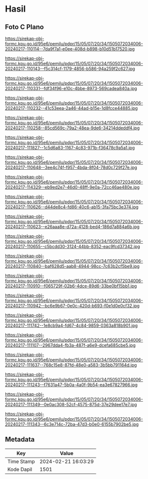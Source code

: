 # Hasil

## Foto C Plano

https://sirekap-obj-formc.kpu.go.id/95e6/pemilu/pdpr/15/05/07/20/34/1505072034006-20240217-110114--7da9f7a1-e0ee-408d-b898-b10d51b17520.jpg

https://sirekap-obj-formc.kpu.go.id/95e6/pemilu/pdpr/15/05/07/20/34/1505072034006-20240217-110143--f5c314cf-1179-4856-b586-94a259f2c627.jpg

https://sirekap-obj-formc.kpu.go.id/95e6/pemilu/pdpr/15/05/07/20/34/1505072034006-20240217-110331--fdf34f96-e10c-4bbe-8973-569cadea840a.jpg

https://sirekap-obj-formc.kpu.go.id/95e6/pemilu/pdpr/15/05/07/20/34/1505072034006-20240217-110232--41c53eea-2a46-44ad-b15e-1d8fcce44885.jpg

https://sirekap-obj-formc.kpu.go.id/95e6/pemilu/pdpr/15/05/07/20/34/1505072034006-20240217-110258--85cd569c-79a2-48ea-9de6-34214ddeddf4.jpg

https://sirekap-obj-formc.kpu.go.id/95e6/pemilu/pdpr/15/05/07/20/34/1505072034006-20240217-111827--1c5d6a83-1167-4c83-971b-f36478c9a5a1.jpg

https://sirekap-obj-formc.kpu.go.id/95e6/pemilu/pdpr/15/05/07/20/34/1505072034006-20240217-110648--3ee4c74f-f957-4bda-8f04-78d0c729f27e.jpg

https://sirekap-obj-formc.kpu.go.id/95e6/pemilu/pdpr/15/05/07/20/34/1505072034006-20240217-114329--eb9ed2e7-46d0-48ff-9e0a-72cc46ae480e.jpg

https://sirekap-obj-formc.kpu.go.id/95e6/pemilu/pdpr/15/05/07/20/34/1505072034006-20240217-110626--d44de8c4-fd86-40c6-ab15-3fa75bc3e374.jpg

https://sirekap-obj-formc.kpu.go.id/95e6/pemilu/pdpr/15/05/07/20/34/1505072034006-20240217-110623--e26aaa8e-d72a-4128-bed4-186d7a884a6b.jpg

https://sirekap-obj-formc.kpu.go.id/95e6/pemilu/pdpr/15/05/07/20/34/1505072034006-20240217-110655--c5bcdd30-3124-44bb-8352-eac9fcd37342.jpg

https://sirekap-obj-formc.kpu.go.id/95e6/pemilu/pdpr/15/05/07/20/34/1505072034006-20240217-110840--baf628d5-aab8-4944-98cc-7c63b2cf5be9.jpg

https://sirekap-obj-formc.kpu.go.id/95e6/pemilu/pdpr/15/05/07/20/34/1505072034006-20240217-110910--f065729f-02b6-4dce-89d6-33be0bf15bb1.jpg

https://sirekap-obj-formc.kpu.go.id/95e6/pemilu/pdpr/15/05/07/20/34/1505072034006-20240217-110942--bc6e9b67-0e0c-420d-b693-f0e1d0e0cf32.jpg

https://sirekap-obj-formc.kpu.go.id/95e6/pemilu/pdpr/15/05/07/20/34/1505072034006-20240217-111742--1e8cb9a4-fd67-4c84-9859-0363a818b901.jpg

https://sirekap-obj-formc.kpu.go.id/95e6/pemilu/pdpr/15/05/07/20/34/1505072034006-20240217-111107--2967dda4-fb3a-487f-a6e9-dcefa685cbe5.jpg

https://sirekap-obj-formc.kpu.go.id/95e6/pemilu/pdpr/15/05/07/20/34/1505072034006-20240217-111637--768c15e8-87fd-48e0-a583-3b5bb791164d.jpg

https://sirekap-obj-formc.kpu.go.id/95e6/pemilu/pdpr/15/05/07/20/34/1505072034006-20240217-111243--f7631a47-5b0a-4a0f-9b54-ea3e67827966.jpg

https://sirekap-obj-formc.kpu.go.id/95e6/pemilu/pdpr/15/05/07/20/34/1505072034006-20240217-111349--0e0ac308-52cf-4575-875d-37e29dee17e7.jpg

https://sirekap-obj-formc.kpu.go.id/95e6/pemilu/pdpr/15/05/07/20/34/1505072034006-20240217-111343--6c3e714c-72ba-47d3-b0e0-6155b7902be5.jpg


## Metadata

| Key        | Value               |
| ---------- | ------------------- |
| Time Stamp | 2024-02-21 16:03:29 |
| Kode Dapil | 1501                |



